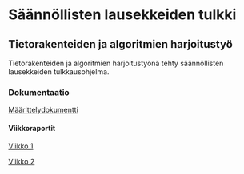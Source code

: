 # Säännöllisten lausekkeiden tulkki
## Tietorakenteiden ja algoritmien harjoitustyö

Tietorakenteiden ja algoritmien harjoitustyönä tehty säännöllisten lausekkeiden tulkkausohjelma.

### Dokumentaatio
[Määrittelydokumentti](https://github.com/tuomoart/regex-tulkki/blob/master/Dokumentaatio/Maarittelydokumentti.md)

#### Viikkoraportit
[Viikko 1](https://github.com/tuomoart/regex-tulkki/blob/master/Dokumentaatio/Viikkoraportti%201.md)

[Viikko 2](https://github.com/tuomoart/regex-tulkki/blob/master/Dokumentaatio/Viikkoraportti%202.md)
